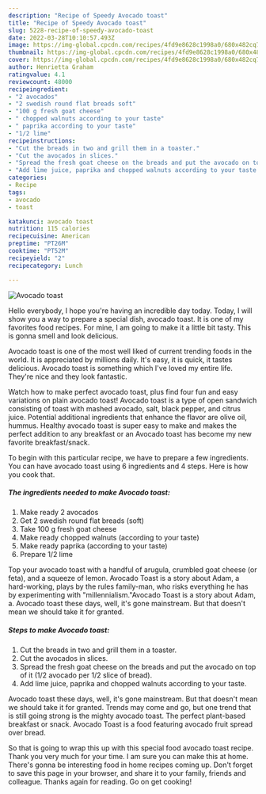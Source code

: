 ```yaml
---
description: "Recipe of Speedy Avocado toast"
title: "Recipe of Speedy Avocado toast"
slug: 5228-recipe-of-speedy-avocado-toast
date: 2022-03-28T10:10:57.493Z
image: https://img-global.cpcdn.com/recipes/4fd9e8628c1998a0/680x482cq70/avocado-toast-recipe-main-photo.jpg
thumbnail: https://img-global.cpcdn.com/recipes/4fd9e8628c1998a0/680x482cq70/avocado-toast-recipe-main-photo.jpg
cover: https://img-global.cpcdn.com/recipes/4fd9e8628c1998a0/680x482cq70/avocado-toast-recipe-main-photo.jpg
author: Henrietta Graham
ratingvalue: 4.1
reviewcount: 48000
recipeingredient:
- "2 avocados"
- "2 swedish round flat breads soft"
- "100 g fresh goat cheese"
- " chopped walnuts according to your taste"
- " paprika according to your taste"
- "1/2 lime"
recipeinstructions:
- "Cut the breads in two and grill them in a toaster."
- "Cut the avocados in slices."
- "Spread the fresh goat cheese on the breads and put the avocado on top of it (1/2 avocado per 1/2 slice of bread)."
- "Add lime juice, paprika and chopped walnuts according to your taste."
categories:
- Recipe
tags:
- avocado
- toast

katakunci: avocado toast 
nutrition: 115 calories
recipecuisine: American
preptime: "PT26M"
cooktime: "PT52M"
recipeyield: "2"
recipecategory: Lunch

---
```



![Avocado toast](https://img-global.cpcdn.com/recipes/4fd9e8628c1998a0/680x482cq70/avocado-toast-recipe-main-photo.jpg)

Hello everybody, I hope you're having an incredible day today. Today, I will show you a way to prepare a special dish, avocado toast. It is one of my favorites food recipes. For mine, I am going to make it a little bit tasty. This is gonna smell and look delicious.

Avocado toast is one of the most well liked of current trending foods in the world. It is appreciated by millions daily. It's easy, it is quick, it tastes delicious. Avocado toast is something which I've loved my entire life. They're nice and they look fantastic.

Watch how to make perfect avocado toast, plus find four fun and easy variations on plain avocado toast! Avocado toast is a type of open sandwich consisting of toast with mashed avocado, salt, black pepper, and citrus juice. Potential additional ingredients that enhance the flavor are olive oil, hummus. Healthy avocado toast is super easy to make and makes the perfect addition to any breakfast or an Avocado toast has become my new favorite breakfast/snack.


To begin with this particular recipe, we have to prepare a few ingredients. You can have avocado toast using 6 ingredients and 4 steps. Here is how you cook that.

<!--inarticleads1-->

##### The ingredients needed to make Avocado toast:

1. Make ready 2 avocados
1. Get 2 swedish round flat breads (soft)
1. Take 100 g fresh goat cheese
1. Make ready  chopped walnuts (according to your taste)
1. Make ready  paprika (according to your taste)
1. Prepare 1/2 lime


Top your avocado toast with a handful of arugula, crumbled goat cheese (or feta), and a squeeze of lemon. Avocado Toast is a story about Adam, a hard-working, plays by the rules family-man, who risks everything he has by experimenting with &#34;millennialism.&#34;Avocado Toast is a story about Adam, a. Avocado toast these days, well, it&#39;s gone mainstream. But that doesn&#39;t mean we should take it for granted. 

<!--inarticleads2-->

##### Steps to make Avocado toast:

1. Cut the breads in two and grill them in a toaster.
1. Cut the avocados in slices.
1. Spread the fresh goat cheese on the breads and put the avocado on top of it (1/2 avocado per 1/2 slice of bread).
1. Add lime juice, paprika and chopped walnuts according to your taste.


Avocado toast these days, well, it&#39;s gone mainstream. But that doesn&#39;t mean we should take it for granted. Trends may come and go, but one trend that is still going strong is the mighty avocado toast. The perfect plant-based breakfast or snack. Avocado Toast is a food featuring avocado fruit spread over bread. 

So that is going to wrap this up with this special food avocado toast recipe. Thank you very much for your time. I am sure you can make this at home. There's gonna be interesting food in home recipes coming up. Don't forget to save this page in your browser, and share it to your family, friends and colleague. Thanks again for reading. Go on get cooking!
